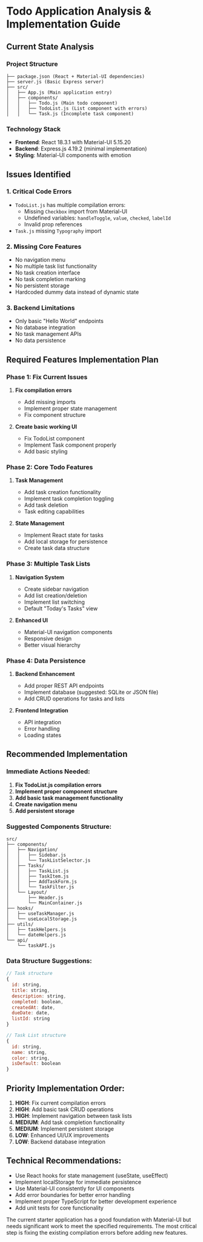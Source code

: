 # Todo Application Analysis & Implementation Guide

## Current State Analysis

### Project Structure
```
├── package.json (React + Material-UI dependencies)
├── server.js (Basic Express server)
├── src/
│   ├── App.js (Main application entry)
│   ├── components/
│   │   ├── Todo.js (Main todo component)
│   │   ├── TodoList.js (List component with errors)
│   │   └── Task.js (Incomplete task component)
```

### Technology Stack
- **Frontend**: React 18.3.1 with Material-UI 5.15.20
- **Backend**: Express.js 4.19.2 (minimal implementation)
- **Styling**: Material-UI components with emotion

## Issues Identified

### 1. **Critical Code Errors**
- `TodoList.js` has multiple compilation errors:
  - Missing `Checkbox` import from Material-UI
  - Undefined variables: `handleToggle`, `value`, `checked`, `labelId`
  - Invalid prop references
- `Task.js` missing `Typography` import

### 2. **Missing Core Features**
- No navigation menu
- No multiple task list functionality
- No task creation interface
- No task completion marking
- No persistent storage
- Hardcoded dummy data instead of dynamic state

### 3. **Backend Limitations**
- Only basic "Hello World" endpoints
- No database integration
- No task management APIs
- No data persistence

## Required Features Implementation Plan

### Phase 1: Fix Current Issues
1. **Fix compilation errors**
   - Add missing imports
   - Implement proper state management
   - Fix component structure

2. **Create basic working UI**
   - Fix TodoList component
   - Implement Task component properly
   - Add basic styling

### Phase 2: Core Todo Features
1. **Task Management**
   - Add task creation functionality
   - Implement task completion toggling
   - Add task deletion
   - Task editing capabilities

2. **State Management**
   - Implement React state for tasks
   - Add local storage for persistence
   - Create task data structure

### Phase 3: Multiple Task Lists
1. **Navigation System**
   - Create sidebar navigation
   - Add list creation/deletion
   - Implement list switching
   - Default "Today's Tasks" view

2. **Enhanced UI**
   - Material-UI navigation components
   - Responsive design
   - Better visual hierarchy

### Phase 4: Data Persistence
1. **Backend Enhancement**
   - Add proper REST API endpoints
   - Implement database (suggested: SQLite or JSON file)
   - Add CRUD operations for tasks and lists

2. **Frontend Integration**
   - API integration
   - Error handling
   - Loading states

## Recommended Implementation

### Immediate Actions Needed:

1. **Fix TodoList.js compilation errors**
2. **Implement proper component structure**
3. **Add basic task management functionality**
4. **Create navigation menu**
5. **Add persistent storage**

### Suggested Components Structure:
```
src/
├── components/
│   ├── Navigation/
│   │   ├── Sidebar.js
│   │   └── TaskListSelector.js
│   ├── Tasks/
│   │   ├── TaskList.js
│   │   ├── TaskItem.js
│   │   ├── AddTaskForm.js
│   │   └── TaskFilter.js
│   └── Layout/
│       ├── Header.js
│       └── MainContainer.js
├── hooks/
│   ├── useTaskManager.js
│   └── useLocalStorage.js
├── utils/
│   ├── taskHelpers.js
│   └── dateHelpers.js
└── api/
    └── taskAPI.js
```

### Data Structure Suggestions:
```javascript
// Task structure
{
  id: string,
  title: string,
  description: string,
  completed: boolean,
  createdAt: date,
  dueDate: date,
  listId: string
}

// Task List structure
{
  id: string,
  name: string,
  color: string,
  isDefault: boolean
}
```

## Priority Implementation Order:

1. **HIGH**: Fix current compilation errors
2. **HIGH**: Add basic task CRUD operations  
3. **HIGH**: Implement navigation between task lists
4. **MEDIUM**: Add task completion functionality
5. **MEDIUM**: Implement persistent storage
6. **LOW**: Enhanced UI/UX improvements
7. **LOW**: Backend database integration

## Technical Recommendations:

- Use React hooks for state management (useState, useEffect)
- Implement localStorage for immediate persistence
- Use Material-UI consistently for UI components
- Add error boundaries for better error handling
- Implement proper TypeScript for better development experience
- Add unit tests for core functionality

The current starter application has a good foundation with Material-UI but needs significant work to meet the specified requirements. The most critical step is fixing the existing compilation errors before adding new features.